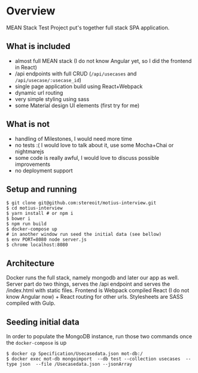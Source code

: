 Overview
========

MEAN Stack Test Project put's together full stack SPA application.

What is included
----------------

 - almost full MEAN stack (I do not know Angular yet, so I did the frontend in React)
 - /api endpoints with full CRUD (`/api/usecases` and `/api/usecase/:usecase_id`)
 - single page application build using React+Webpack
 - dynamic url routing
 - very simple styling using sass
 - some Material design UI elements (first try for me)


 What is not
 -----------

  - handling of Milestones, I would need more time
  - no tests :( I would love to talk about it, use some Mocha+Chai or nightmarejs
  - some code is really awful, I would love to discuss possible improvements
  - no deployment support


Setup and running
-----------------

    $ git clone git@github.com:stereoit/motius-interview.git
    $ cd motius-interview
    $ yarn install # or npm i
    $ bower i
    $ npm run build
    $ docker-compose up
    # in another window run seed the initial data (see bellow)
    $ env PORT=8080 node server.js
    $ chrome localhost:8080


Architecture
------------

 Docker runs the full stack, namely mongodb and later our app as well.
 Server part do two things, serves the /api endpoint and serves the /index.html with static files.
 Frontend is Webpack compiled React (I do not know Angular now) + React routing for other urls.
 Stylesheets are SASS compiled with Gulp.


Seeding initial data
--------------------

In order to populate the MongoDB instance, run those two commands once the `docker-compose` is up

    $ docker cp Specification/Usecasedata.json mot-db:/
    $ docker exec mot-db mongoimport  --db test --collection usecases  --type json  --file /Usecasedata.json --jsonArray
